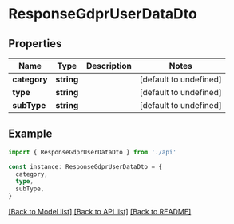 # ResponseGdprUserDataDto

## Properties

| Name         | Type       | Description | Notes                  |
| ------------ | ---------- | ----------- | ---------------------- |
| **category** | **string** |             | [default to undefined] |
| **type**     | **string** |             | [default to undefined] |
| **subType**  | **string** |             | [default to undefined] |

## Example

```typescript
import { ResponseGdprUserDataDto } from './api'

const instance: ResponseGdprUserDataDto = {
  category,
  type,
  subType,
}
```

[[Back to Model list]](../README.md#documentation-for-models) [[Back to API list]](../README.md#documentation-for-api-endpoints) [[Back to README]](../README.md)
